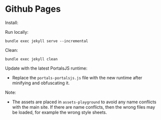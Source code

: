 # Github Pages

Install:


Run locally:
```
bundle exec jekyll serve --incremental
```

Clean:
```
bundle exec jekyll clean
```

Update with the latest PortalsJS runtime:
* Replace the `portals-portalsjs.js` file with the new runtime after minifying and obfuscating it.

Note: 
* The assets are placed in `assets-playground` to avoid any name conflicts with the main site. If there are name conflicts, then the wrong files may be loaded, for example the wrong style sheets. 

